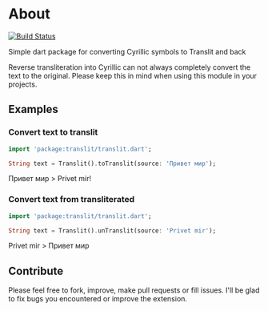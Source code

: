 # About

[![Build Status](https://travis-ci.org/alexeynobody/translit-dart.svg?branch=master)](https://travis-ci.org/alexeynobody/translit-dart)

Simple dart package for converting Cyrillic symbols to Translit and back

Reverse transliteration into Cyrillic can not always completely convert the text to the original. Please keep this in mind when using this module in your projects.

## Examples

### Convert text to translit

```dart
import 'package:translit/translit.dart';

String text = Translit().toTranslit(source: 'Привет мир');
```

Привет мир > Privet mir!


### Convert text from transliterated

```dart
import 'package:translit/translit.dart';

String text = Translit().unTranslit(source: 'Privet mir');
```

Privet mir > Привет мир

## Contribute

Please feel free to fork, improve, make pull requests or fill issues. I'll be glad to fix bugs you encountered or improve the extension.
